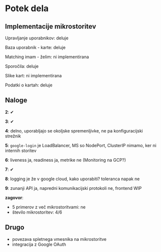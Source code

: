 # Potek dela

## Implementacije mikrostoritev

Upravljanje uporabnikov: deluje

Baza uporabnik - karte: deluje

Matching imam - želim: ni implementirana

Sporočila: deluje

Slike kart: ni implementirana

Podatki o kartah: deluje

## Naloge

**2**: ✔

**3**: ✔

**4**: delno, uporabljajo se okoljske spremenljivke, ne pa konfiguracijski strežnik

**5**: `google-login` je LoadBalancer, MS so NodePort, ClusterIP nimamo, ker ni internih storitev

**6**: liveness ja, readiness ja, metrike ne (Monitoring na GCP?)

**7**: ✔

**8**: logging je že v google cloud, kako uporabiti? toleranca napak ne

**9**: zunanji API ja, napredni komunikacijski protokoli ne, frontend WIP

**zagovor**:

- 5 primerov z več mikrostoritvami: ne
- število mikrostoritev: 4/6

## Drugo

- povezava spletnega vmesnika na mikrostoritve
- integracija z Google OAuth
